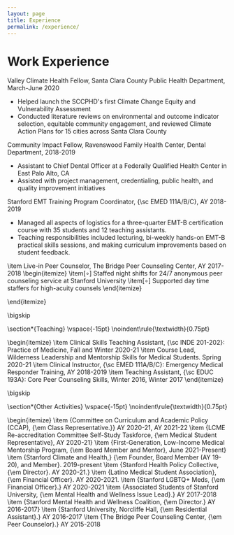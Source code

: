 ```yaml
---
layout: page
title: Experience
permalink: /experience/
---
```


 
# Work Experience
Valley Climate Health Fellow, Santa Clara County Public Health Department, March-June 2020
<ul>
    <li>Helped launch the SCCPHD's first Climate Change Equity and Vulnerability Assessment</li>
    <li>Conducted literature reviews on environmental and outcome indicator selection, equitable community engagement, and reviewed Climate Action Plans for 15 cities across Santa Clara County</li>
    </li>
</ul>


Community Impact Fellow, Ravenswood Family Health Center, Dental Department, 2018-2019 
<ul>
    <li>Assistant to Chief Dental Officer at a Federally Qualified Health Center in East Palo Alto, CA</li>
    <li>Assisted with project management, credentialing, public health, and quality improvement initiatives </li>
    </li>
</ul>

Stanford EMT Training Program Coordinator, {\sc EMED 111A/B/C}, AY 2018-2019
<ul>
    <li>Managed all aspects of logistics for a three-quarter EMT-B certification course with 35 students and 12 teaching assistants.</li>
    <li>Teaching responsibilities included lecturing, bi-weekly hands-on EMT-B practical skills sessions, and making curriculum improvements based on student feedback.</li>
 </li>
</ul>

	 
\item Live-in Peer Counselor, The Bridge Peer Counseling Center, AY 2017-2018
\begin{itemize}
	\item[$\circ$] Staffed night shifts for 24/7 anonymous peer counseling service at Stanford University
	\item[$\circ$] Supported day time staffers for high-acuity counsels
	\end{itemize}

\end{itemize}

\bigskip

\section*{Teaching}
\vspace{-15pt}
\noindent\rule{\textwidth}{0.75pt}

\begin{itemize}
\item Clinical Skills Teaching Assistant, {\sc INDE 201-202}: Practice of Medicine, Fall and Winter 2020-21
\item Course Lead, Wilderness Leadership and Mentorship Skills for Medical Students. Spring 2020-21
\item Clinical Instructor, {\sc EMED 111A/B/C}:  Emergency Medical Responder Training, AY 2018-2019
\item Teaching Assistant, {\sc EDUC 193A}: Core Peer Counseling Skills, Winter 2016, Winter 2017
\end{itemize}


\bigskip

\section*{Other Activities}
\vspace{-15pt}
\noindent\rule{\textwidth}{0.75pt}

\begin{itemize}
\item {Committee on Curriculum and Academic Policy (CCAP), {\em Class Representative.}} AY 2020-21, AY 2021-22
\item {LCME Re-accreditation Committee Self-Study Taskforce, {\em Medical Student Representative}, AY 2020-21}
\item {First-Generation, Low-Income Medical Mentorship Program, {\em Board Member and Mentor}, June 2021-Present}
\item {Stanford Climate and Health,} {\em Founder, Board Member (AY 19-20), and Member}. 2019-present
\item {Stanford Health Policy Collective, {\em Director}. AY 2020-21.}
\item {Latino Medical Student Association}, {\em Financial Officer}. AY 2020-2021.
\item {Stanford LGBTQ+ Meds, {\em Financial Officer}.} AY 2020-2021
\item {Associated Students of Stanford University, {\em Mental Health and Wellness Issue Lead}.} AY 2017-2018
\item {Stanford Mental Health and Wellness Coalition, {\em Director.} AY 2016-2017}
\item {Stanford University, Norcliffe Hall, {\em Residential Assistant}.} AY 2016-2017
\item {The Bridge Peer Counseling Center, {\em Peer Counselor}.} AY 2015-2018
